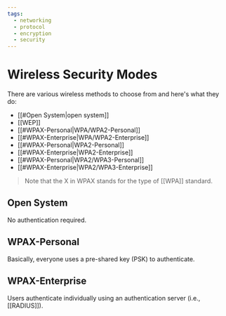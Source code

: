 ```yaml
---
tags:
  - networking
  - protocol
  - encryption
  - security
---
```

# Wireless Security Modes

There are various wireless methods to choose from and here's what they do:

- [[#Open System|open system]]
- [[WEP]]
- [[#WPAX-Personal|WPA/WPA2-Personal]]
- [[#WPAX-Enterprise|WPA/WPA2-Enterprise]]
- [[#WPAX-Personal|WPA2-Personal]]
- [[#WPAX-Enterprise|WPA2-Enterprise]]
- [[#WPAX-Personal|WPA2/WPA3-Personal]]
- [[#WPAX-Enterprise|WPA2/WPA3-Enterprise]]

>Note that the X in WPAX stands for the type of [[WPA]] standard.

## Open System

No authentication required.

## WPAX-Personal

Basically, everyone uses a pre-shared key (PSK) to authenticate.

## WPAX-Enterprise

Users authenticate individually using an authentication server (i.e., [[RADIUS]]).
